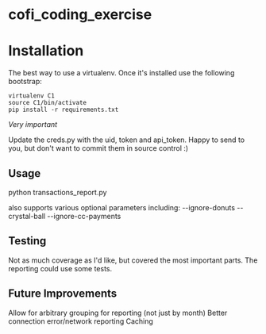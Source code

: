 # cofi_coding_exercise

# Installation
The best way to use a virtualenv. Once it's installed use the following bootstrap:

~~~~
virtualenv C1
source C1/bin/activate
pip install -r requirements.txt

~~~~

*Very important*

Update the creds.py with the uid, token and api_token. Happy to send to you, but don't want to commit them in source control :)

## Usage

python transactions_report.py 

also supports various optional parameters including:
--ignore-donuts
--crystal-ball
--ignore-cc-payments

## Testing
Not as much coverage as I'd like, but covered the most important parts. The reporting could use some tests. 

## Future Improvements
Allow for arbitrary grouping for reporting (not just by month)
Better connection error/network reporting
Caching
